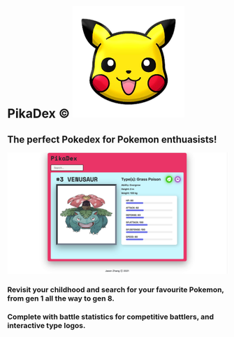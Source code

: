 # PikaDex © <img src="/public/Pikachu.png" alt="My cool logo"/>

## The perfect Pokedex for Pokemon enthuasists! 

<img src="/public/Venusaur.png" alt="My cool logo"/>

### Revisit your childhood and search for your favourite Pokemon, from gen 1 all the way to gen 8.

### Complete with battle statistics for competitive battlers, and interactive type logos. 
